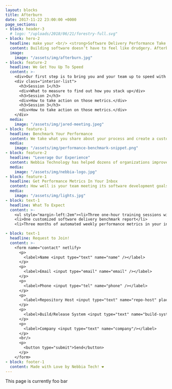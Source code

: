```yaml
---
layout: blocks
title: Afterburn
date: 2017-11-22 23:00:00 +0000
page_sections:
- block: header-3
  # logo: "/uploads/2018/06/21/forestry-full.svg"
- block: hero-2
  headline: make your <br/> <strong>Software Delivery Performance Take Off</strong>
  content: Building software doesn’t have to feel like drudgery. Afterburn by Nebbia Technology helps you make decisions, measure your progress, ease stress, and help you get back to enjoying software development.
  image:
    image: "/assets/img/afterburn.jpg"
- block: feature-2
  headline: We Get You Up To Speed
  content: >-
    <div>Our first step is to bring you and your team up to speed with what we are measuring and why. It all starts with three one-hour training sessions.</div>
    <div class="interior-list">
      <h3>Session 1</h3>
      <div>What to measure to find out how you stack up</div>
      <h3>Session 2</h3>
      <div>How to take action on those metrics.</div>
      <h3>Session 3</h3>
      <div>How to take action on those metrics.</div>
    </div>
  media:
    image: "/assets/img/jared-meeting.jpeg"
- block: feature-1
  headline: Benchmark Your Performance
  content: We take what you share about your process and create a customized software delivery performance benchmark for your team. From this benchmark, you can find out… so you not only know what areas you could improve in, you understand how you stack up against other teams – and how that affects your overall success.
  media:
    image: "/assets/img/performance-benchmark-snippet.png"
- block: feature-2
  headline: "Leverage Our Experience"
  content: Nebbia Technology has helped dozens of organizations improve their software delivery processes for years. We’re big on helping people take their software ideas and get them into production ASAP, whether that’s the first line of code or the millionth. We’ve worked with companies with one employee and companies with over 10,000. We are developers and consultants that simply love seeing our clients move faster and do better.
  media:
    image: "/assets/img/nebbia-logo.jpg"
- block: feature-1
  headline: Get Performance Metrics In Your Inbox
  content: How well is your team meeting its software development goals? We send you a weekly diagnostics report that breaks down how your team is doing across four key research-backed metrics that are strongly correlated with not only software delivery performance, but organizational performance as well.
  media:
    image: "/assets/img/lights.jpg"
- block: text-1
  headline: What To Expect
  content: >-
    <ul style="margin-left:2em"><li>Three one-hour training sessions with you and your team</li>
    <li>One customized software delivery benchmark report</li>
    <li>Three months of automated weekly performance metrics in your inbox</li></ul>

- block: text-1
  headline: Request to Join!
  content: >-
    <form name="contact" netlify>
      <p>
        <label>Name <input type="text" name="name" /></label>
      </p>
      <p>
        <label>Email <input type="email" name="email" /></label>
      </p>
      <p>
        <label>Phone <input type="tel" name="phone" /></label>
      </p>
      <p>
        <label>Repository Host <input type="text" name="repo-host" placeholder="GitHub"/></label>
      </p>
      <p>
        <label>Build/Release System <input type="text" name="build-system" placeholder="Jenkins"/></label>
      </p>
      <p>
        <label>Company <input type="text" name="company"/></label>
      </p>
      <br/>
      <p>
        <button type="submit">Send</button>
      </p>
    </form>
- block: footer-1
  content: Made with Love by Nebbia Tech! ❤︎
---
```


This page is currently foo bar
